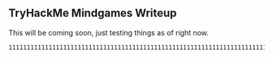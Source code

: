 ## TryHackMe Mindgames Writeup

This will be coming soon, just testing things as of right now.

```markdown
111111111111111111111111111111111111111111111111111111111111111111111111111
```
